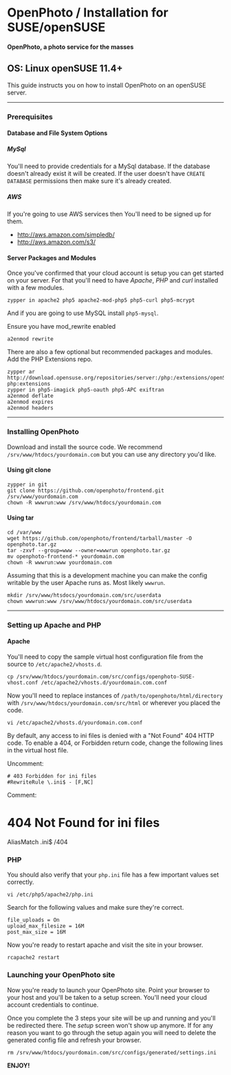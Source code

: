 OpenPhoto / Installation for SUSE/openSUSE
=======================
#### OpenPhoto, a photo service for the masses

## OS: Linux openSUSE 11.4+

This guide instructs you on how to install OpenPhoto on an openSUSE server.

----------------------------------------

### Prerequisites

#### Database and File System Options

##### MySql 
You'll need to provide credentials for a MySql database. If the database doesn't already exist it will be created. If the user doesn't have `CREATE DATABASE` permissions then make sure it's already created.

##### AWS
If you're going to use AWS services then You'll need to be signed up for them.

* http://aws.amazon.com/simpledb/
* http://aws.amazon.com/s3/

#### Server Packages and Modules
Once you've confirmed that your cloud account is setup you can get started on your server. For that you'll need to have _Apache_, _PHP_ and _curl_ installed with a few modules.

    zypper in apache2 php5 apache2-mod-php5 php5-curl php5-mcrypt

And if you are going to use MySQL install `php5-mysql`.

Ensure you have mod_rewrite enabled

    a2enmod rewrite

There are also a few optional but recommended packages and modules. Add the PHP Extensions repo.

    zypper ar http://download.opensuse.org/repositories/server:/php:/extensions/openSUSE_11.4 php:extensions    
    zypper in php5-imagick php5-oauth php5-APC exiftran
    a2enmod deflate
    a2enmod expires
    a2enmod headers

----------------------------------------

### Installing OpenPhoto

Download and install the source code. We recommend `/srv/www/htdocs/yourdomain.com` but you can use any directory you'd like.

#### Using git clone

    zypper in git
    git clone https://github.com/openphoto/frontend.git /srv/www/yourdomain.com
    chown -R wwwrun:www /srv/www/htdocs/yourdomain.com

#### Using tar

    cd /var/www
    wget https://github.com/openphoto/frontend/tarball/master -O openphoto.tar.gz
    tar -zxvf --group=www --owner=wwwrun openphoto.tar.gz
    mv openphoto-frontend-* yourdomain.com
    chown -R wwwrun:www yourdomain.com

Assuming that this is a development machine you can make the config writable by the user Apache runs as. Most likely `wwwrun`.

    mkdir /srv/www/htsdocs/yourdomain.com/src/userdata
    chown wwwrun:www /srv/www/htdocs/yourdomain.com/src/userdata

----------------------------------------

### Setting up Apache and PHP

#### Apache

You'll need to copy the sample virtual host configuration file from the source to `/etc/apache2/vhosts.d`.

    cp /srv/www/htdocs/yourdomain.com/src/configs/openphoto-SUSE-vhost.conf /etc/apache2/vhosts.d/yourdomain.com.conf

Now you'll need to replace instances of `/path/to/openphoto/html/directory` with `/srv/www/htdocs/yourdomain.com/src/html` or wherever you placed the code.

    vi /etc/apache2/vhosts.d/yourdomain.com.conf

By default, any access to ini files is denied with a "Not Found" 404 HTTP code.  To enable a 404, or Forbidden return code, change the following lines in the virtual host file.

Uncomment:

    # 403 Forbidden for ini files
    #RewriteRule \.ini$ - [F,NC]

Comment:

  # 404 Not Found for ini files
  AliasMatch \.ini$	/404

### PHP

You should also verify that your `php.ini` file has a few important values set correctly.

    vi /etc/php5/apache2/php.ini

Search for the following values and make sure they're correct.

    file_uploads = On
    upload_max_filesize = 16M
    post_max_size = 16M

Now you're ready to restart apache and visit the site in your browser.

    rcapache2 restart

### Launching your OpenPhoto site

Now you're ready to launch your OpenPhoto site. Point your browser to your host and you'll be taken to a setup screen. You'll need your cloud account credentials to continue.

Once you complete the 3 steps your site will be up and running and you'll be redirected there. The _setup_ screen won't show up anymore. If for any reason you want to go through the setup again you will need to delete the generated config file and refresh your browser.

    rm /srv/www/htdocs/yourdomain.com/src/configs/generated/settings.ini

**ENJOY!**

